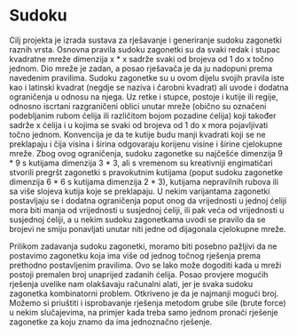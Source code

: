 # Sudoku

Cilj projekta je izrada sustava za rješavanje i generiranje sudoku zagonetki raznih vrsta. Osnovna pravila sudoku zagonetki su da svaki redak i stupac kvadratne mreže dimenzija x * x sadrže svaki od brojeva od 1 do x točno jednom. Dio mreže je zadan, a posao rješavača je da ju nadopuni prema navedenim pravilima. Sudoku zagonetke su u ovom dijelu svojih pravila iste kao i latinski kvadrat (negdje se naziva i čarobni kvadrat) ali uvode i dodatna ograničenja u odnosu na njega. Uz retke i stupce, postoje i kutije ili regije, odnosno iscrtani razgraničeni oblici unutar mreže (obično su označeni podebljanim rubom ćelija ili različitom bojom pozadine ćelija) koji također sadrže x ćelija i u kojima se svaki od brojeva od 1 do x mora pojavljivati točno jednom. Konvencija je da te kutije budu manji kvadrati koji se ne preklapaju i čija visina i širina odgovaraju korijenu visine i širine cjelokupne mreže. Zbog ovog ograničenja, sudoku zagonetke su najčešće dimenzija 9 * 9 s kutijama dimenzija 3 * 3, ali s vremenom su kreativniji engimatičari stvorili pregršt zagonetki s pravokutnim kutijama (poput sudoku zagonetke dimenzija 6 * 6 s kutijama dimenzija 2 * 3), kutijama nepravilnih rubova ili sa više slojeva kutija koje se preklapaju. U nekim varijantama zagonetki postavljaju se i dodatna ograničenja poput onog da vrijednosti u jednoj ćeliji mora biti manja od vrijednosti u susjednoj ćeliji, ili pak veća od vrijednosti u susjednoj ćeliji, a u nekim sudoku zagonetkama uvodi se pravilo da se brojevi ne smiju ponavljati unutar niti jedne od dijagonala cjelokupne mreže. 

Prilikom zadavanja sudoku zagonetki, moramo biti posebno pažljivi da ne postavimo zagonetku koja ima više od jednog točnog rješenja prema prethodno postavljenim pravilima. Ovo se lako može dogoditi kada u mreži postoji premalen broj unaprijed zadanih ćelija. Posao provjere mogućih rješenja uvelike nam olakšavaju računalni alati, jer je svaka sudoku zagonetka kombinatorni problem. Otkriveno je da je najmanji mogući broj. Možemo si priuštiti i isprobavanje rješenja metodom grube sile (brute force) u nekim slučajevima, na primjer kada treba samo jednom pronaći rješenje zagonetke za koju znamo da ima jednoznačno rješenje. 
